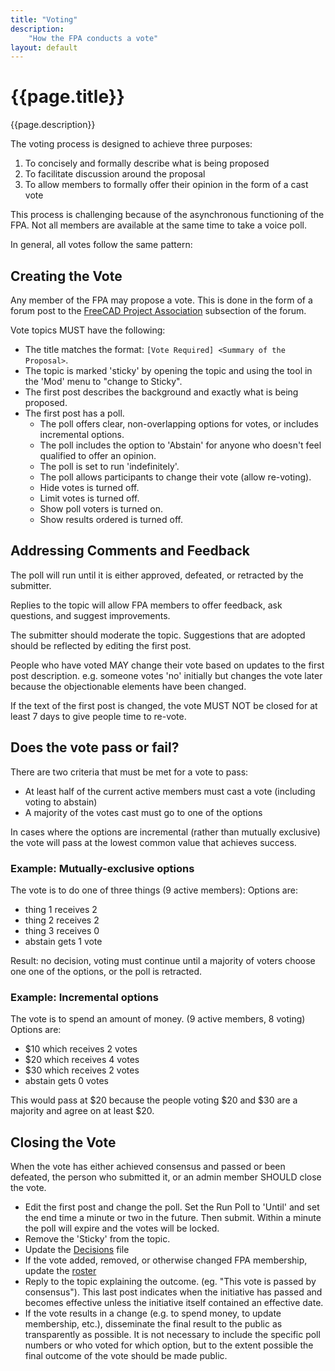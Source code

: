 ```yaml
---
title: "Voting"
description:
    "How the FPA conducts a vote"
layout: default
---
```


# {{page.title}}

{{page.description}}

The voting process is designed to achieve three purposes:

1. To concisely and formally describe what is being proposed
2. To facilitate discussion around the proposal
3. To allow members to formally offer their opinion in the form of a cast vote

This process is challenging because of the asynchronous functioning of the FPA. 
Not all members are available at the same time to take a voice poll.

In general, all votes follow the same pattern:

## Creating the Vote

Any member of the FPA may propose a vote.  This is done in the form of a forum
post to the [FreeCAD Project Association](https://forum.freecadweb.org/viewforum.php?f=43) subsection of the forum.

Vote topics MUST have the following:

* The title matches the format: `[Vote Required] <Summary of the Proposal>`.
* The topic is marked 'sticky' by opening the topic and using the tool in the 'Mod' menu to "change to Sticky".
* The first post describes the background and exactly what is being proposed.
* The first post has a poll.
    * The poll offers clear, non-overlapping options for votes, or includes incremental options.
    * The poll includes the option to 'Abstain' for anyone who doesn't feel qualified to offer an opinion.
    * The poll is set to run 'indefinitely'.
    * The poll allows participants to change their vote (allow re-voting).
    * Hide votes is turned off.
    * Limit votes is turned off.
    * Show poll voters is turned on.
    * Show results ordered is turned off.

## Addressing Comments and Feedback

The poll will run until it is either approved, defeated, or retracted by the submitter.

Replies to the topic will allow FPA members to offer feedback, ask questions, and suggest improvements.

The submitter should moderate the topic.  Suggestions that are adopted should be reflected by editing the first post.

People who have voted MAY change their vote based on updates to the first post description. e.g. someone votes 'no' initially but changes the vote later because the objectionable elements have been changed.

If the text of the first post is changed, the vote MUST NOT be closed for at least 7 days to give people time to re-vote.


## Does the vote pass or fail?

There are two criteria that must be met for a vote to pass:
* At least half of the current active members must cast a vote (including voting to abstain)
* A majority of the votes cast must go to one of the options

In cases where the options are incremental (rather than mutually exclusive) the vote will pass at the lowest common value that achieves success.

### Example: Mutually-exclusive options
The vote is to do one of three things  (9 active members):
Options are:
*   thing 1 receives 2
*   thing 2 receives 2
*   thing 3 receives 0
*   abstain gets 1 vote

Result: no decision, voting must continue until a majority of voters choose one one of the options, or the poll is retracted.

### Example: Incremental options
The vote is to spend an amount of money.  (9 active members, 8 voting)
Options are:
*   $10 which receives 2 votes
*   $20 which receives 4 votes
*   $30 which receives 2 votes
*   abstain gets 0 votes

This would pass at $20 because the people voting $20 and $30 are a majority and agree on at least $20.


## Closing the Vote

When the vote has either achieved consensus and passed or been defeated, the person who submitted it, or an admin member SHOULD close the vote.

* Edit the first post and change the poll.  Set the Run Poll to  'Until' and set the end time a minute or two in the future.  Then submit.  Within a minute the poll will expire and the votes will be locked.
* Remove the 'Sticky' from the topic.
* Update the [Decisions](../process/decisions) file
* If the vote added, removed, or otherwise changed FPA membership, update the [roster](../people/roster)
* Reply to the topic explaining the outcome.  (eg.  "This vote is passed by consensus"). This last post indicates when the initiative has passed and becomes effective unless the initiative itself contained an effective date.
* If the vote results in a change (e.g. to spend money, to update membership, etc.), disseminate the final result to the public as transparently as possible. It is not necessary to include the specific poll numbers or who voted for which option, but to the extent possible the final outcome of the vote should be made public.
